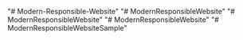 "# Modern-Responsible-Website" 
"# ModernResponsibleWebsite" 
"# ModernResponsibleWebsite" 
"# ModernResponsibleWebsite" 
"# ModernResponsibleWebsiteSample" 
